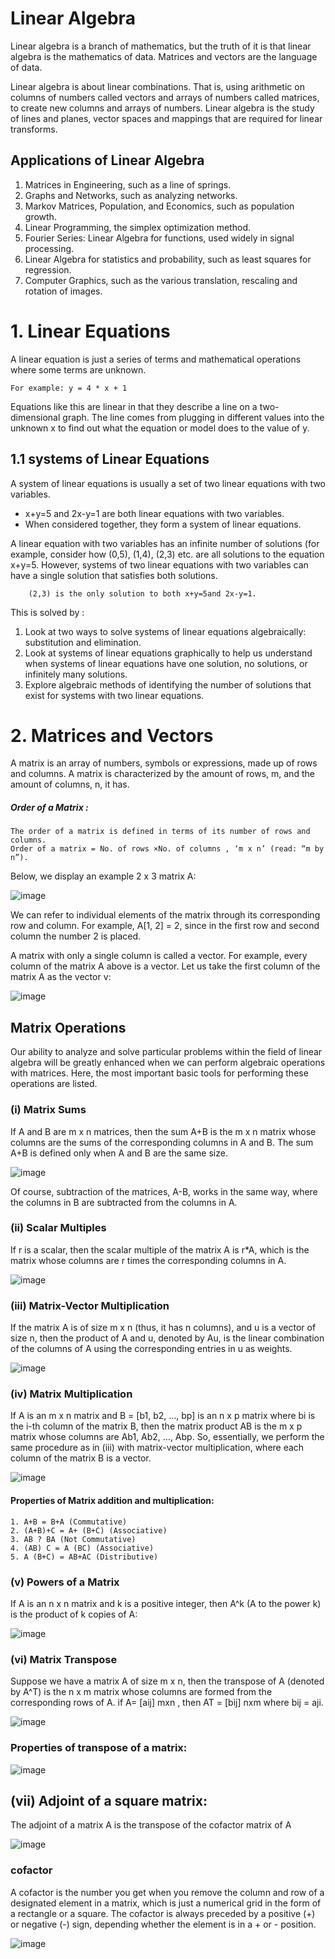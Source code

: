 # Linear Algebra
Linear algebra is a branch of mathematics, but the truth of it is that linear algebra is the mathematics of data. Matrices and vectors are the language of data.

Linear algebra is about linear combinations. That is, using arithmetic on columns of numbers called vectors and arrays of numbers called matrices, to create new columns and arrays of numbers. Linear algebra is the study of lines and planes, vector spaces and mappings that are required for linear transforms.

## Applications of Linear Algebra

  1. Matrices in Engineering, such as a line of springs.
  2. Graphs and Networks, such as analyzing networks.
  3. Markov Matrices, Population, and Economics, such as population growth.
  4. Linear Programming, the simplex optimization method.
  5. Fourier Series: Linear Algebra for functions, used widely in signal processing.
  6. Linear Algebra for statistics and probability, such as least squares for regression.
  7. Computer Graphics, such as the various translation, rescaling and rotation of images.

# 1. Linear Equations 
A linear equation is just a series of terms and mathematical operations where some terms are unknown.

    For example: y = 4 * x + 1
        
Equations like this are linear in that they describe a line on a two-dimensional graph. The line comes from plugging in different values into the unknown x to find out what the equation or model does to the value of y.

## 1.1 systems of Linear Equations
A system of linear equations is usually a set of two linear equations with two variables.

  - x+y=5 and 2x-y=1 are both linear equations with two variables.
  - When considered together, they form a system of linear equations.

A linear equation with two variables has an infinite number of solutions (for example, consider how (0,5), (1,4), (2,3) etc. are all solutions to the equation x+y=5. However, systems of two linear equations with two variables can have a single solution that satisfies both solutions.

		(2,3) is the only solution to both x+y=5and 2x-y=1.
    
This is solved by :

  1. Look at two ways to solve systems of linear equations algebraically: substitution and elimination.
  2. Look at systems of linear equations graphically to help us understand when systems of linear equations have one solution, no solutions, or infinitely many solutions.
  3. Explore algebraic methods of identifying the number of solutions that exist for systems with two linear equations.
  
# 2. Matrices and Vectors
A matrix is an array of numbers, symbols or expressions, made up of rows and columns. A matrix is characterized by the amount of rows, m, and the amount of columns, n, it has. 

  ##### Order of a Matrix : 
    The order of a matrix is defined in terms of its number of rows and columns. 
    Order of a matrix = No. of rows ×No. of columns , ‘m x n’ (read: “m by n”).
    
Below, we display an example 2 x 3 matrix A:

![image](https://user-images.githubusercontent.com/58425689/105944955-66b8b100-608c-11eb-99c2-912b75178365.png)

We can refer to individual elements of the matrix through its corresponding row and column. For example, A[1, 2] = 2, since in the first row and second column the number 2 is placed.

A matrix with only a single column is called a vector. For example, every column of the matrix A above is a vector. Let us take the first column of the matrix A as the vector v:

 ![image](https://user-images.githubusercontent.com/58425689/105944944-63252a00-608c-11eb-994d-be12076c5dfe.png)

## Matrix Operations
Our ability to analyze and solve particular problems within the field of linear algebra will be greatly enhanced when we can perform algebraic operations with matrices. Here, the most important basic tools for performing these operations are listed.

### (i) Matrix Sums
If A and B are m x n matrices, then the sum A+B is the m x n matrix whose columns are the sums of the corresponding columns in A and B. The sum A+B is defined only when A and B are the same size.

![image](https://user-images.githubusercontent.com/58425689/105945053-a1224e00-608c-11eb-84e9-0c7ce5ddfc49.png)

Of course, subtraction of the matrices, A-B, works in the same way, where the columns in B are subtracted from the columns in A.

### (ii) Scalar Multiples
If r is a scalar, then the scalar multiple of the matrix A is r*A, which is the matrix whose columns are r times the corresponding columns in A.

![image](https://user-images.githubusercontent.com/58425689/105945063-a4b5d500-608c-11eb-92ee-d1ad76196287.png)

### (iii) Matrix-Vector Multiplication
If the matrix A is of size m x n (thus, it has n columns), and u is a vector of size n, then the product of A and u, denoted by Au, is the linear combination of the columns of A using the corresponding entries in u as weights.

![image](https://user-images.githubusercontent.com/58425689/105945072-a8495c00-608c-11eb-9fe7-a17b69f78e6d.png)

### (iv) Matrix Multiplication
If A is an m x n matrix and B = [b1, b2, …, bp] is an n x p matrix where bi is the i-th column of the matrix B, then the matrix product AB is the m x p matrix whose columns are Ab1, Ab2, …, Abp. So, essentially, we perform the same procedure as in (iii) with matrix-vector multiplication, where each column of the matrix B is a vector.

![image](https://user-images.githubusercontent.com/58425689/105945077-ab444c80-608c-11eb-89ae-c2fe7c201c4e.png)

#### Properties of Matrix addition and multiplication: 
    1. A+B = B+A (Commutative)
    2. (A+B)+C = A+ (B+C) (Associative)
    3. AB ? BA (Not Commutative)
    4. (AB) C = A (BC) (Associative)
    5. A (B+C) = AB+AC (Distributive)

### (v) Powers of a Matrix
If A is an n x n matrix and k is a positive integer, then A^k (A to the power k) is the product of k copies of A:

![image](https://user-images.githubusercontent.com/58425689/105945086-aed7d380-608c-11eb-917c-843962719703.png)

### (vi) Matrix Transpose
Suppose we have a matrix A of size m x n, then the transpose of A (denoted by A^T) is the n x m matrix whose columns are formed from the corresponding rows of A.
if A= [aij] mxn , then AT = [bij] nxm where bij = aji.

![image](https://user-images.githubusercontent.com/58425689/105945097-b26b5a80-608c-11eb-9858-496fe164f53f.png)

### Properties of transpose of a matrix:

![image](https://user-images.githubusercontent.com/58425689/105945362-41787280-608d-11eb-95ee-3cf7bb560234.png)

## (vii) Adjoint of a square matrix:
The adjoint of a matrix A is the transpose of the cofactor matrix of A

![image](https://user-images.githubusercontent.com/58425689/105945520-88666800-608d-11eb-914a-a8ede1894c9c.png)

### cofactor
A cofactor is the number you get when you remove the column and row of a designated element in a matrix, which is just a numerical grid in the form of a rectangle or a square. The cofactor is always preceded by a positive (+) or negative (-) sign, depending whether the element is in a + or - position.

![image](https://user-images.githubusercontent.com/58425689/105945553-99af7480-608d-11eb-9289-298d0ebceaf2.png)


